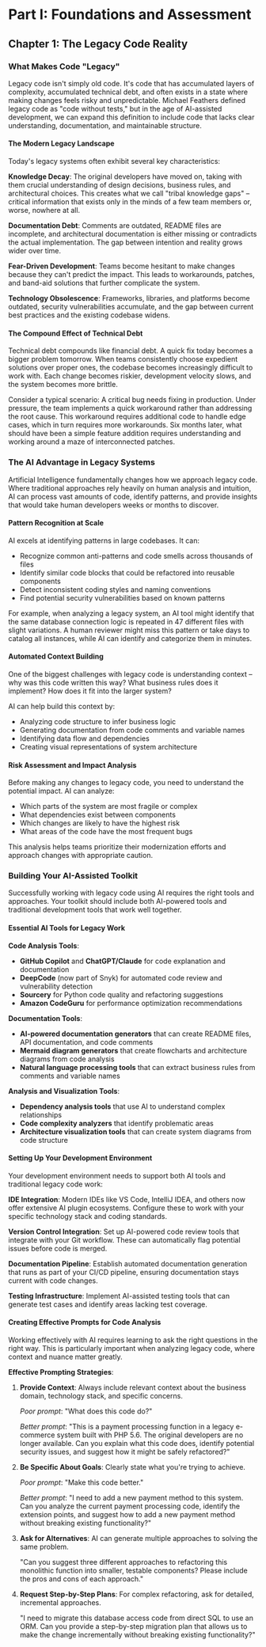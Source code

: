 # Part I: Foundations and Assessment

## Chapter 1: The Legacy Code Reality

### What Makes Code "Legacy"

Legacy code isn't simply old code. It's code that has accumulated layers of complexity, accumulated technical debt, and often exists in a state where making changes feels risky and unpredictable. Michael Feathers defined legacy code as "code without tests," but in the age of AI-assisted development, we can expand this definition to include code that lacks clear understanding, documentation, and maintainable structure.

#### The Modern Legacy Landscape

Today's legacy systems often exhibit several key characteristics:

**Knowledge Decay**: The original developers have moved on, taking with them crucial understanding of design decisions, business rules, and architectural choices. This creates what we call "tribal knowledge gaps" – critical information that exists only in the minds of a few team members or, worse, nowhere at all.

**Documentation Debt**: Comments are outdated, README files are incomplete, and architectural documentation is either missing or contradicts the actual implementation. The gap between intention and reality grows wider over time.

**Fear-Driven Development**: Teams become hesitant to make changes because they can't predict the impact. This leads to workarounds, patches, and band-aid solutions that further complicate the system.

**Technology Obsolescence**: Frameworks, libraries, and platforms become outdated, security vulnerabilities accumulate, and the gap between current best practices and the existing codebase widens.

#### The Compound Effect of Technical Debt

Technical debt compounds like financial debt. A quick fix today becomes a bigger problem tomorrow. When teams consistently choose expedient solutions over proper ones, the codebase becomes increasingly difficult to work with. Each change becomes riskier, development velocity slows, and the system becomes more brittle.

Consider a typical scenario: A critical bug needs fixing in production. Under pressure, the team implements a quick workaround rather than addressing the root cause. This workaround requires additional code to handle edge cases, which in turn requires more workarounds. Six months later, what should have been a simple feature addition requires understanding and working around a maze of interconnected patches.

### The AI Advantage in Legacy Systems

Artificial Intelligence fundamentally changes how we approach legacy code. Where traditional approaches rely heavily on human analysis and intuition, AI can process vast amounts of code, identify patterns, and provide insights that would take human developers weeks or months to discover.

#### Pattern Recognition at Scale

AI excels at identifying patterns in large codebases. It can:

- Recognize common anti-patterns and code smells across thousands of files
- Identify similar code blocks that could be refactored into reusable components
- Detect inconsistent coding styles and naming conventions
- Find potential security vulnerabilities based on known patterns

For example, when analyzing a legacy system, an AI tool might identify that the same database connection logic is repeated in 47 different files with slight variations. A human reviewer might miss this pattern or take days to catalog all instances, while AI can identify and categorize them in minutes.

#### Automated Context Building

One of the biggest challenges with legacy code is understanding context – why was this code written this way? What business rules does it implement? How does it fit into the larger system?

AI can help build this context by:

- Analyzing code structure to infer business logic
- Generating documentation from code comments and variable names
- Identifying data flow and dependencies
- Creating visual representations of system architecture

#### Risk Assessment and Impact Analysis

Before making any changes to legacy code, you need to understand the potential impact. AI can analyze:

- Which parts of the system are most fragile or complex
- What dependencies exist between components
- Which changes are likely to have the highest risk
- What areas of the code have the most frequent bugs

This analysis helps teams prioritize their modernization efforts and approach changes with appropriate caution.

### Building Your AI-Assisted Toolkit

Successfully working with legacy code using AI requires the right tools and approaches. Your toolkit should include both AI-powered tools and traditional development tools that work well together.

#### Essential AI Tools for Legacy Work

**Code Analysis Tools**:
- **GitHub Copilot** and **ChatGPT/Claude** for code explanation and documentation
- **DeepCode** (now part of Snyk) for automated code review and vulnerability detection
- **Sourcery** for Python code quality and refactoring suggestions
- **Amazon CodeGuru** for performance optimization recommendations

**Documentation Tools**:
- **AI-powered documentation generators** that can create README files, API documentation, and code comments
- **Mermaid diagram generators** that create flowcharts and architecture diagrams from code analysis
- **Natural language processing tools** that can extract business rules from comments and variable names

**Analysis and Visualization Tools**:
- **Dependency analysis tools** that use AI to understand complex relationships
- **Code complexity analyzers** that identify problematic areas
- **Architecture visualization tools** that can create system diagrams from code structure

#### Setting Up Your Development Environment

Your development environment needs to support both AI tools and traditional legacy code work:

**IDE Integration**: Modern IDEs like VS Code, IntelliJ IDEA, and others now offer extensive AI plugin ecosystems. Configure these to work with your specific technology stack and coding standards.

**Version Control Integration**: Set up AI-powered code review tools that integrate with your Git workflow. These can automatically flag potential issues before code is merged.

**Documentation Pipeline**: Establish automated documentation generation that runs as part of your CI/CD pipeline, ensuring documentation stays current with code changes.

**Testing Infrastructure**: Implement AI-assisted testing tools that can generate test cases and identify areas lacking test coverage.

#### Creating Effective Prompts for Code Analysis

Working effectively with AI requires learning to ask the right questions in the right way. This is particularly important when analyzing legacy code, where context and nuance matter greatly.

**Effective Prompting Strategies**:

1. **Provide Context**: Always include relevant context about the business domain, technology stack, and specific concerns.

   *Poor prompt*: "What does this code do?"
   
   *Better prompt*: "This is a payment processing function in a legacy e-commerce system built with PHP 5.6. The original developers are no longer available. Can you explain what this code does, identify potential security issues, and suggest how it might be safely refactored?"

2. **Be Specific About Goals**: Clearly state what you're trying to achieve.

   *Poor prompt*: "Make this code better."
   
   *Better prompt*: "I need to add a new payment method to this system. Can you analyze the current payment processing code, identify the extension points, and suggest how to add a new payment method without breaking existing functionality?"

3. **Ask for Alternatives**: AI can generate multiple approaches to solving the same problem.

   "Can you suggest three different approaches to refactoring this monolithic function into smaller, testable components? Please include the pros and cons of each approach."

4. **Request Step-by-Step Plans**: For complex refactoring, ask for detailed, incremental approaches.

   "I need to migrate this database access code from direct SQL to use an ORM. Can you provide a step-by-step migration plan that allows us to make the change incrementally without breaking existing functionality?"

